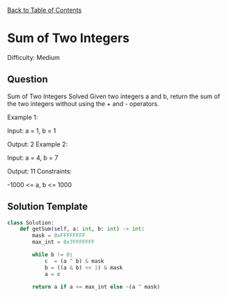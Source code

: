 [Back to Table of Contents](../../README.md)

# Sum of Two Integers
Difficulty: Medium

## Question
Sum of Two Integers
Solved 
Given two integers a and b, return the sum of the two integers without using the + and - operators.

Example 1:

Input: a = 1, b = 1

Output: 2
Example 2:

Input: a = 4, b = 7

Output: 11
Constraints:

-1000 <= a, b <= 1000

## Solution Template
```python
class Solution:
    def getSum(self, a: int, b: int) -> int:
        mask = 0xFFFFFFFF
        max_int = 0x7FFFFFFF

        while b != 0:
            c  = (a ^ b) & mask
            b = ((a & b) << 1) & mask
            a = c
        
        return a if a <= max_int else ~(a ^ mask)
        
```
